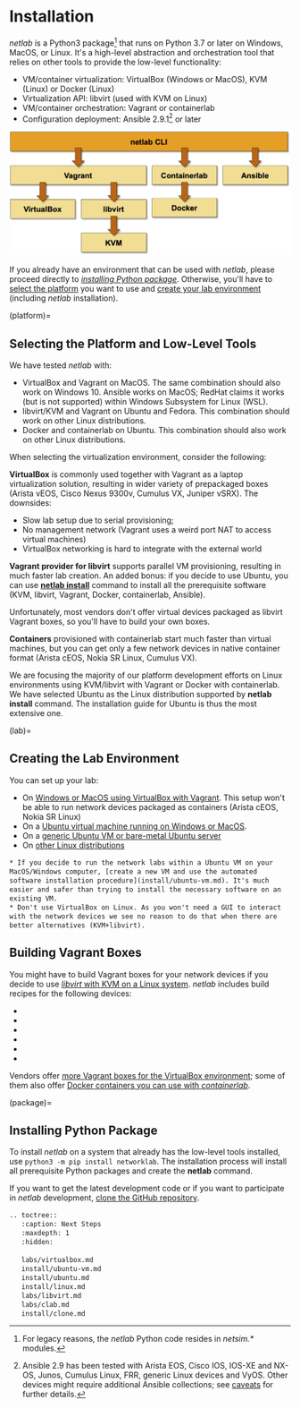 # Installation

*netlab* is a Python3 package[^NSL] that runs on Python 3.7 or later on Windows, MacOS, or Linux. It's a high-level abstraction and orchestration tool that relies on other tools to provide the low-level functionality:

[^NSL]: For legacy reasons, the *netlab* Python code resides in *netsim.\** modules.

* VM/container virtualization: VirtualBox (Windows or MacOS), KVM (Linux) or Docker (Linux)
* Virtualization API: libvirt (used with KVM on Linux)
* VM/container orchestration: Vagrant or containerlab
* Configuration deployment: Ansible 2.9.1[^ANS] or later

[^ANS]: Ansible 2.9 has been tested with Arista EOS, Cisco IOS, IOS-XE and NX-OS, Junos, Cumulus Linux, FRR, generic Linux devices and VyOS. Other devices might require additional Ansible collections; see [caveats](caveats.md) for further details.

![High-level architecture](high-level-architecture.png)

If you already have an environment that can be used with *netlab*, please proceed directly to *[installing Python package](package)*. Otherwise, you'll have to [select the platform](platform) you want to use and [create your lab environment ](lab)(including *netlab* installation).

(platform)=
## Selecting the Platform and Low-Level Tools

We have tested *netlab* with:

* VirtualBox and Vagrant on MacOS. The same combination should also work on Windows 10. Ansible works on MacOS; RedHat claims it works (but is not supported) within Windows Subsystem for Linux (WSL).
* libvirt/KVM and Vagrant on Ubuntu and Fedora. This combination should work on other Linux distributions.
* Docker and containerlab on Ubuntu. This combination should also work on other Linux distributions.

When selecting the virtualization environment, consider the following:

**VirtualBox** is commonly used together with Vagrant as a laptop virtualization solution, resulting in wider variety of prepackaged boxes (Arista vEOS, Cisco Nexus 9300v, Cumulus VX, Juniper vSRX). The downsides: 

* Slow lab setup due to serial provisioning;
* No management network (Vagrant uses a weird port NAT to access virtual machines)
* VirtualBox networking is hard to integrate with the external world

**Vagrant provider for libvirt** supports parallel VM provisioning, resulting in much faster lab creation. An added bonus: if you decide to use Ubuntu, you can use **[netlab install](netlab/install.md)** command to install all the prerequisite software (KVM, libvirt, Vagrant, Docker, containerlab, Ansible).

Unfortunately, most vendors don't offer virtual devices packaged as libvirt Vagrant boxes, so you'll have to build your own boxes.

**Containers** provisioned with containerlab start much faster than virtual machines, but you can get only a few network devices in native container format (Arista cEOS, Nokia SR Linux, Cumulus VX).

We are focusing the majority of our platform development efforts on Linux environments using KVM/libvirt with Vagrant or Docker with containerlab. We have selected Ubuntu as the Linux distribution supported by **netlab install** command. The installation guide for Ubuntu is thus the most extensive one.

(lab)=
## Creating the Lab Environment

You can set up your lab:

* On [Windows or MacOS using VirtualBox with Vagrant](labs/virtualbox.md). This setup won't be able to run network devices packaged as containers (Arista cEOS, Nokia SR Linux)
* On a [Ubuntu virtual machine running on Windows or MacOS](install/ubuntu-vm.md).
* On a [generic Ubuntu VM or bare-metal Ubuntu server](install/ubuntu.md)
* On [other Linux distributions](install/linux.md)

```{tip}
* If you decide to run the network labs within a Ubuntu VM on your MacOS/Windows computer, [create a new VM and use the automated software installation procedure](install/ubuntu-vm.md). It's much easier and safer than trying to install the necessary software on an existing VM.
* Don't use VirtualBox on Linux. As you won't need a GUI to interact with the network devices we see no reason to do that when there are better alternatives (KVM+libvirt).
```

## Building Vagrant Boxes

You might have to build Vagrant boxes for your network devices if you decide to use [*libvirt* with KVM on a Linux system](labs/libvirt.md). *netlab* includes build recipes for the following devices:

* [](labs/eos.md)
* [](labs/iosv.md)
* [](labs/csr.md)
* [](labs/nxos.md)
* [](labs/dellos10.md)
* [](labs/vsrx.md)

Vendors offer [more Vagrant boxes for the VirtualBox environment](labs/virtualbox.md); some of them also offer [Docker containers you can use with *containerlab*](labs/clab.md).

(package)=
## Installing Python Package

To install *netlab* on a system that already has the low-level tools installed, use `python3 -m pip install networklab`. The installation process will install all prerequisite Python packages and create the **netlab** command.

If you want to get the latest development code or if you want to participate in *netlab* development, [clone the GitHub repository](install/clone.md).

```eval_rst
.. toctree::
   :caption: Next Steps
   :maxdepth: 1
   :hidden:

   labs/virtualbox.md
   install/ubuntu-vm.md
   install/ubuntu.md
   install/linux.md
   labs/libvirt.md
   labs/clab.md
   install/clone.md
```
